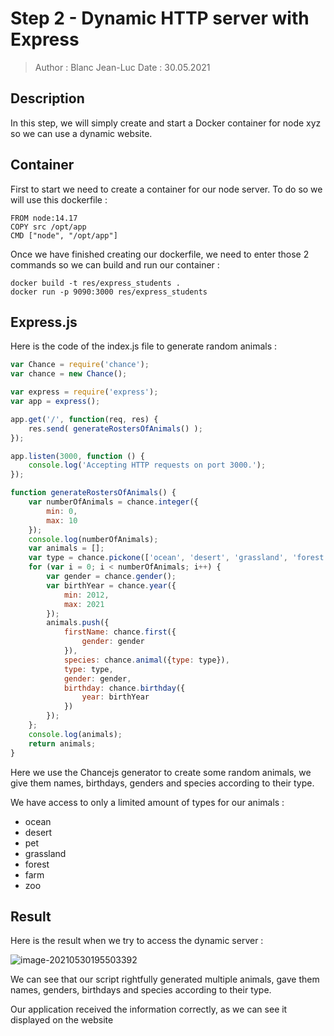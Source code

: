 # Step 2 - Dynamic HTTP server with Express

> Author : Blanc Jean-Luc
> Date : 30.05.2021

## Description

In this step, we will simply create and start a Docker container for node xyz so we can use a dynamic website.

## Container

First to start we need to create a container for our node server.
To do so we will use this dockerfile : 

```
FROM node:14.17
COPY src /opt/app
CMD ["node", "/opt/app"]
```

Once we have finished creating our dockerfile, we need to enter those 2 commands so we can build and run our container : 

```
docker build -t res/express_students .
docker run -p 9090:3000 res/express_students
```

## Express.js

Here is the code of the index.js file to generate random animals : 



```javascript
var Chance = require('chance');
var chance = new Chance();

var express = require('express');
var app = express();

app.get('/', function(req, res) {
	res.send( generateRostersOfAnimals() );
});

app.listen(3000, function () {
	console.log('Accepting HTTP requests on port 3000.');
});

function generateRostersOfAnimals() {
	var numberOfAnimals = chance.integer({
		min: 0,
		max: 10
	});
	console.log(numberOfAnimals);
	var animals = [];
	var type = chance.pickone(['ocean', 'desert', 'grassland', 'forest', 'farm', 'pet', 'zoo']);
	for (var i = 0; i < numberOfAnimals; i++) {
		var gender = chance.gender();
		var birthYear = chance.year({
			min: 2012,
			max: 2021
		});
		animals.push({
			firstName: chance.first({
				gender: gender
			}),
			species: chance.animal({type: type}),
			type: type,
			gender: gender,
			birthday: chance.birthday({
				year: birthYear
			})
		});
	};
	console.log(animals);
	return animals;
}
```

Here we use the Chancejs generator to create some random animals, we give them names, birthdays, genders and species according to their type.

We have access to only a limited amount of types for our animals : 

* ocean
* desert
* pet
* grassland
* forest
* farm
* zoo

## Result

Here is the result when we try to access the dynamic server : 

![image-20210530195503392](C:\Users\jean_\AppData\Roaming\Typora\typora-user-images\image-20210530195503392.png)

We can see that our script rightfully generated multiple animals, gave them names, genders, birthdays and species according to their type.

Our application received the information correctly, as we can see it displayed on the website

